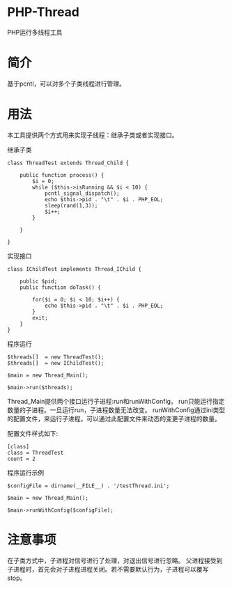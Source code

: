 PHP-Thread
==========
PHP运行多线程工具

# 简介

基于pcntl，可以对多个子类线程进行管理。

# 用法

本工具提供两个方式用来实现子线程：继承子类或者实现接口。

继承子类

```
class ThreadTest extends Thread_Child {

    public function process() {
        $i = 0;
        while ($this->isRunning && $i < 10) {
            pcntl_signal_dispatch();
            echo $this->pid . "\t" . $i . PHP_EOL;
            sleep(rand(1,3));
            $i++;
        }

    }

}
```
实现接口

```
class IChildTest implements Thread_IChild {
    
    public $pid;
    public function doTask() {
        
        for($i = 0; $i < 10; $i++) {
            echo $this->pid . "\t" . $i . PHP_EOL;
        }
        exit;
    }
}
```

程序运行

```
$threads[]  = new ThreadTest();
$threads[]  = new IChildTest();

$main = new Thread_Main();

$main->run($threads);
```

Thread_Main提供两个接口运行子进程:run和runWithConfig。
run只能运行指定数量的子进程。一旦运行run，子进程数量无法改变。
runWithConfig通过ini类型的配置文件，来运行子进程。可以通过此配置文件来动态的变更子进程的数量。

配置文件样式如下:

```
[class]
class = ThreadTest
count = 2 
```

程序运行示例

```
$configFile = dirname(__FILE__) . '/testThread.ini';

$main = new Thread_Main();

$main->runWithConfig($configFile);
```
# 注意事项

在子类方式中，子进程对信号进行了处理，对退出信号进行忽略。
父进程接受到子进程时，首先会对子进程进程关闭。若不需要默认行为，子进程可以覆写stop。
